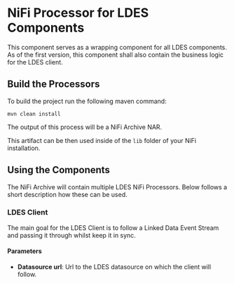 # NiFi Processor for LDES Components

This component serves as a wrapping component for all LDES components. 
As of the first version, this component shall also contain the business logic for the LDES client.

## Build the Processors

To build the project run the following maven command:

```maven
mvn clean install
```

The output of this process will be a NiFi Archive NAR. 

This artifact can be then used inside of the `lib` folder of your NiFi installation.

## Using the Components 

The NiFi Archive will contain multiple LDES NiFi Processors. Below follows a short description how these can be used.

### LDES Client

The main goal for the LDES Client is to follow a Linked Data Event Stream and passing it through whilst keep it in sync.

#### Parameters 

* **Datasource url**: Url to the LDES datasource on which the client will follow.